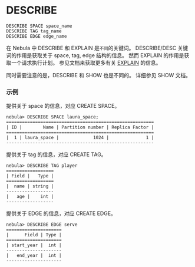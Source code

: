 # DESCRIBE

```
DESCRIBE SPACE space_name
DESCRIBE TAG tag_name
DESCRIBE EDGE edge_name
```

在 Nebula 中 DESCRIBE 和 EXPLAIN 是`不同`的关键词。 DESCRIBE/DESC 关键词的作用是获取关于 space, tag, edge 结构的信息。 然而 EXPLAIN 的作用是获取一个请求执行计划。 参见文档来获取更多有关 [EXPLAIN]() 的信息。

同时需要注意的是，DESCRIBE 和 SHOW 也是不同的。 详细参见 SHOW 文档。

### 示例

提供关于 space 的信息，对应 CREATE SPACE。

```
nebula> DESCRIBE SPACE laura_space;
========================================================
| ID |        Name | Partition number | Replica Factor |
========================================================
|  1 | laura_space |             1024 |              1 |
--------------------------------------------------------  
```

提供关于 tag 的信息，对应 CREATE TAG。

```
nebula> DESCRIBE TAG player
==================
| Field |   Type |
==================
|  name | string |
------------------
|   age |    int |
------------------  
```

提供关于 EDGE 的信息，对应 CREATE EDGE。

```
nebula> DESCRIBE EDGE serve
=====================
|      Field | Type |
=====================
| start_year |  int |
---------------------
|   end_year |  int |
---------------------
```
